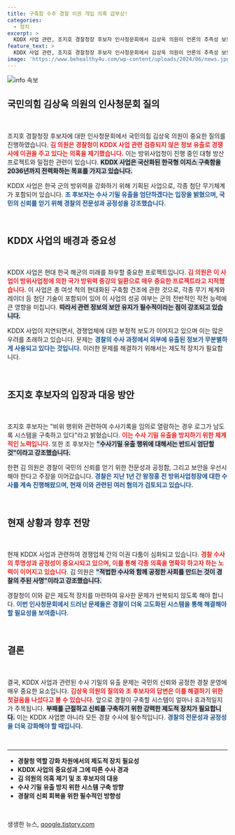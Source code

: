 ```yaml
---
title: 구축함 수주 경찰 이권 개입 의혹 급부상!
categories:
  - 정치
excerpt: >
  KDDX 사업 관련, 조지호 경찰청장 후보자 인사청문회에서 김상욱 의원이 언론의 추측성 보도와 수사기밀 유출 문제를 지적하며 신뢰 회복을 촉구했다. 후보자는 엄단 방침을 언급, 경찰의 비리 근절 의지를 강조했다.
feature_text: >
  KDDX 사업 관련, 조지호 경찰청장 후보자 인사청문회에서 김상욱 의원이 언론의 추측성 보도와 수사기밀 유출 문제를 지적하며 신뢰 회복을 촉구했다. 후보자는 엄단 방침을 언급, 경찰의 비리 근절 의지를 강조했다.
image: 'https://www.behealthy4u.com/wp-content/uploads/2024/06/news.jpg'
---
```


<p><img src="https://www.behealthy4u.com/wp-content/uploads/2024/06/news.jpg" alt="info 속보" /></p>

<h2 data-ke-size="size26">국민의힘 김상욱 의원의 인사청문회 질의</h2>

<p data-ke-size="size16">&nbsp;</p>

<p>조지호 경찰청장 후보자에 대한 인사청문회에서 국민의힘 김상욱 의원이 중요한 질의를 진행하였습니다. <b><span style="color: #ee2323;">김 의원은 경찰청이 KDDX 사업 관련 검증되지 않은 정보 유출로 경쟁사에 이권을 주고 있다는 의혹을 제기했습니다.</span></b> 이는 방위사업청이 진행 중인 대형 방산 프로젝트와 밀접한 관련이 있습니다. <b><span style="background-color: #21538527;">KDDX 사업은 국산화된 한국형 이지스 구축함을 2036년까지 전력화하는 목표를 가지고 있습니다.</span></b> </p>

<p>KDDX 사업은 한국 군의 방위력을 강화하기 위해 기획된 사업으로, 각종 첨단 무기체계가 포함되어 있습니다. <b><span style="color: #1a5490;">조 후보자는 수사 기밀 유출을 엄단하겠다는 입장을 밝혔으며, 국민의 신뢰를 얻기 위해 경찰의 전문성과 공정성을 강조했습니다.</span></b></p>

<p data-ke-size="size16">&nbsp;</p>

<h2 data-ke-size="size26">KDDX 사업의 배경과 중요성</h2>

<p data-ke-size="size16">&nbsp;</p>

<p>KDDX 사업은 현대 한국 해군의 미래를 좌우할 중요한 프로젝트입니다. <b><span style="color: #ee2323;">김 의원은 이 사업이 방위사업청에 의한 국가 방위력 증강의 일환으로 매우 중요한 프로젝트라고 지적했습니다.</span></b> 이 사업은 총 여섯 척의 현대화된 구축함 건조에 관한 것으로, 각종 무기 체계와 레이더 등 첨단 기술이 포함되어 있어 이 사업의 성공 여부는 군의 전반적인 작전 능력에 큰 영향을 미칩니다. <b><span style="background-color: #21538527;">따라서 관련 정보의 보안 유지가 필수적이라는 점이 강조되고 있습니다.</span></b></p>

<p>KDDX 사업이 지연되면서, 경쟁업체에 대한 부정적 보도가 이어지고 있으며 이는 많은 우려를 초래하고 있습니다. 문제는 <b><span style="color: #1a5490;">경찰의 수사 과정에서 외부에 유출된 정보가 무분별하게 사용되고 있다는 것입니다.</span></b> 이러한 문제를 해결하기 위해서는 제도적 장치가 필요합니다.</p>

<p data-ke-size="size16">&nbsp;</p>

<h2 data-ke-size="size26">조지호 후보자의 입장과 대응 방안</h2>

<p data-ke-size="size16">&nbsp;</p>

<p>조지호 후보자는 "비위 행위와 관련하여 수사기록을 임의로 열람하는 경우 로그가 남도록 시스템을 구축하고 있다"라고 밝혔습니다. <b><span style="color: #ee2323;">이는 수사 기밀 유출을 방지하기 위한 체계적인 노력입니다.</span></b> 또한 조 후보자는 <b><span style="background-color: #21538527;">"수사기밀 유출 행위에 대해서는 반드시 엄단할 것"이라고 강조했습니다.</span></b></p>

<p>한편 김 의원은 경찰이 국민의 신뢰를 얻기 위한 전문성과 공정함, 그리고 보안을 우선시해야 한다고 주장을 이어갔습니다. <b><span style="color: #1a5490;">경찰은 지난 1년 간 왕정홍 전 방위사업청장에 대한 수사를 계속 진행해왔으며, 현재 이와 관련된 여러 혐의가 검토되고 있습니다.</span></b></p>

<p data-ke-size="size16">&nbsp;</p>

<h2 data-ke-size="size26">현재 상황과 향후 전망</h2>

<p data-ke-size="size16">&nbsp;</p>

<p>현재 KDDX 사업과 관련하여 경쟁업체 간의 이권 다툼이 심화되고 있습니다. <b><span style="color: #ee2323;">경찰 수사의 투명성과 공정성이 중요시되고 있으며, 이를 통해 각종 의혹을 명확히 하고자 하는 노력이 이어지고 있습니다</span></b>. 김 의원은 <b><span style="background-color: #21538527;">"적법한 수사와 함께 공정한 사회를 만드는 것이 경찰의 주된 사명"이라고 강조했습니다.</span></b> </p>

<p>경찰청이 이와 같은 제도적 장치를 마련하여 유사한 문제가 반복되지 않도록 해야 합니다. <b><span style="color: #1a5490;">이번 인사청문회에서 드러난 문제들은 경찰이 더욱 고도화된 시스템을 통해 해결해야 할 필요성을 보여줍니다.</span></b> </p>

<p data-ke-size="size16">&nbsp;</p>

<h2 data-ke-size="size26">결론</h2>

<p data-ke-size="size16">&nbsp;</p>

<p>결국, KDDX 사업과 관련된 수사 기밀의 유출 문제는 국민의 신뢰와 공정한 경찰 운영에 매우 중요한 요소입니다. <b><span style="color: #ee2323;">김상욱 의원의 질의와 조 후보자의 답변은 이를 해결하기 위한 첫걸음을 나섰다고 볼 수 있습니다.</span></b> 앞으로 경찰이 구축할 시스템이 얼마나 효과적일지가 주목됩니다. <b><span style="background-color: #21538527;">부패를 근절하고 신뢰를 구축하기 위한 강력한 제도적 장치가 필요합니다.</span></b> 이는 KDDX 사업뿐 아니라 모든 경찰 수사에 필수적입니다. <b><span style="color: #1a5490;">경찰의 전문성과 공정성을 더욱 강화해야 할 때입니다.</span></b> </p>

<p data-ke-size="size16">&nbsp;</p>

<hr>

<ul>
  <li><b>경찰청 역할 강화 차원에서의 제도적 장치 필요성</b></li>
  <li><b>KDDX 사업의 중요성과 그에 따른 수사 경과</b></li>
  <li><b>김 의원의 의혹 제기 및 조 후보자의 대응</b></li>
  <li><b>수사 기밀 유출 방지 위한 시스템 구축 방향</b></li>
  <li><b>경찰의 신뢰 회복을 위한 필수적인 방향성</b></li>
</ul>

<p data-ke-size="size16">&nbsp;</p>
생생한 뉴스, <a href="https://qoogle.tistory.com" rel="dofollow">qoogle.tistory.com</a>


